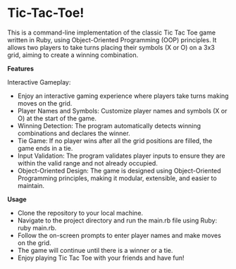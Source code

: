 # Tic-Tac-Toe!
This is a command-line implementation of the classic Tic Tac Toe game written in Ruby, using Object-Oriented Programming (OOP) principles. It allows two players to take turns placing their symbols (X or O) on a 3x3 grid, aiming to create a winning combination.

**Features**

Interactive Gameplay: 
- Enjoy an interactive gaming experience where players take turns making moves on the grid.
- Player Names and Symbols: Customize player names and symbols (X or O) at the start of the game.
- Winning Detection: The program automatically detects winning combinations and declares the winner.
- Tie Game: If no player wins after all the grid positions are filled, the game ends in a tie.
- Input Validation: The program validates player inputs to ensure they are within the valid range and not already occupied.
- Object-Oriented Design: The game is designed using Object-Oriented Programming principles, making it modular, extensible, and easier to maintain.

**Usage**
- Clone the repository to your local machine.
- Navigate to the project directory and run the main.rb file using Ruby: ruby main.rb.
- Follow the on-screen prompts to enter player names and make moves on the grid.
- The game will continue until there is a winner or a tie.
- Enjoy playing Tic Tac Toe with your friends and have fun!